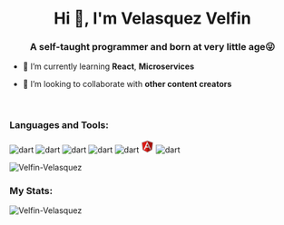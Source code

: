 <h1 align="center">Hi 👋, I'm Velasquez Velfin</h1>
<h3 align="center">A self-taught programmer and born at very little age😜</h3>

- 🌱 I’m currently learning **React**, **Microservices**

- 👯 I’m looking to collaborate with **other content creators**


<br>

<div>
  
  ### Languages and Tools:
  <p align="left">
    <img src="https://external-content.duckduckgo.com/ip3/js.org.ico" alt="dart" width="22" height="22"/>
    <img src="https://external-content.duckduckgo.com/ip3/www.typescriptlang.org.ico" alt="dart" width="22" height="22"/>
    <img src="https://www.vectorlogo.zone/logos/dartlang/dartlang-icon.svg" alt="dart" width="22" height="22"/>
    <img src="https://external-content.duckduckgo.com/ip3/ionicframework.com.ico" alt="dart" width="22" height="22"/>
    <img src="https://github.com/Velfin-Velasquez/devicon/blob/master/icons/nodejs/nodejs-original.svg" alt="dart" width="22" height="22"/>
    <img src="https://github.com/devicons/devicon/blob/master/icons/angularjs/angularjs-original.svg" alt="dart" width="22" height="22"/>
    <img src="https://external-content.duckduckgo.com/ip3/getbootstrap.com.ico" alt="dart" width="22" height="22"/>
  </p>
  <img src="https://github-readme-stats.vercel.app/api/top-langs/?username=Velfin-Velasquez&layout=compact&hide=html" alt="Velfin-Velasquez" />
   
  <br>
  
  ### My Stats:
  <img src="https://github-readme-stats.vercel.app/api?username=Velfin-Velasquez&show_icons=true" alt="Velfin-Velasquez" />
  
</div>

